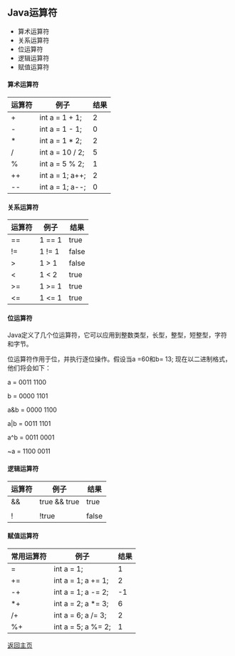 ## Java运算符

* 算术运算符
* 关系运算符
* 位运算符
* 逻辑运算符
* 赋值运算符

#### 算术运算符

|运算符	|例子				| 结果 		| 
| ---- 	|------				|------		|
|	+	|	int a = 1 + 1;	|2
|	-	|	int a = 1 - 1;	|0
|	*	|	int a = 1 * 2;	|2
|	/	|	int a = 10 / 2;	|5
|	%	|	int a = 5 % 2; 	|1
|	++	|	int a = 1; a++;	|2
|	--	|	int a = 1; a--;	|0

#### 关系运算符
|运算符	|例子				| 结果 		| 
| ---- 	|------				|------		|
|	==	|	1 == 1			| true
|	!=	|	1 != 1			| false
|	>	|	1 > 1			| false
|	<	|	1 < 2			| true
|	>=	|	1 >= 1	 		| true
|	<=	|	1 <= 1			| true

#### 位运算符
Java定义了几个位运算符，它可以应用到整数类型，长型，整型，短整型，字符和字节。

位运算符作用于位，并执行逐位操作。假设当a =60和b= 13; 现在以二进制格式，他们将会如下：

a = 0011 1100

b = 0000 1101

a&b = 0000 1100

a|b = 0011 1101

a^b = 0011 0001

~a  = 1100 0011

#### 逻辑运算符
|运算符	|例子				| 结果 		| 
| ---- 	|------				|------		|
|	&&	|	true && true	| true
|	||	|	true || false	| true
|	!	|	!true			| false

#### 赋值运算符
|常用运算符	|例子					| 结果 		| 
| ---- 		|------					|------		|
|	=		|	int a = 1;			| 1
|	+=		|	int a = 1; a += 1;	| 2
|	-+		|	int a = 1; a -= 2;	| -1
|	*+		|	int a = 2; a *= 3;	| 6
|	/+		|	int a = 6; a /= 3;	| 2
|	%+		|	int a = 5; a %= 2;	| 1



[返回主页](32.html)